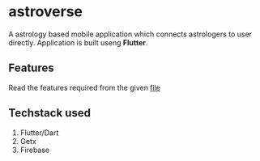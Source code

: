 # astroverse

A astrology based mobile application which connects astrologers to user directly.
Application is built useng **Flutter**.

## Features
 Read the features required from the given 
 [file](https://docs.google.com/document/d/1GpmsT27r6VSdTamaaL5cly5e5CoOyTHwI0S9CPEQmLQ/edit)

 ## Techstack used
  1. Flutter/Dart
  2. Getx
  3. Firebase
